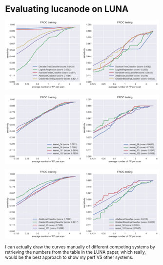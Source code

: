 # Evaluating lucanode on LUNA

![FROC curves and averaged sensitivity at selected FP rates of the handpicked features classifier](froc_handpicked.png)

![FROC curves and averaged sensitivity at selected FP rates of the residual networks](froc_resnet.png)

![FROC curves and averaged sensitivity at selected FP rates comparing the best 2 variations of FP reduction method](froc_comparative.png)

I can actually draw the curves manually of different competing systems by retrieving the numbers from the table in the LUNA paper, which really, would be the best approach to show my perf VS other systems.